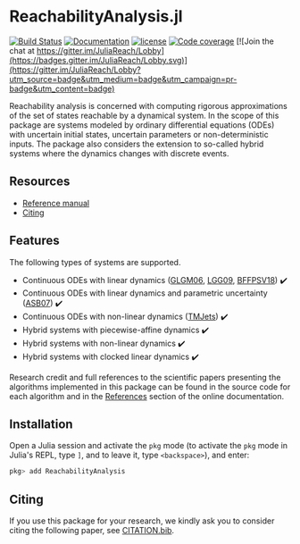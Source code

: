 # ReachabilityAnalysis.jl

[![Build Status](https://travis-ci.org/JuliaReach/ReachabilityAnalysis.jl.svg?branch=master)](https://travis-ci.org/JuliaReach/ReachabilityAnalysis.jl)
[![Documentation](https://img.shields.io/badge/docs-latest-blue.svg)](https://juliareach.github.io/ReachabilityAnalysis.jl/dev/)
[![license](https://img.shields.io/github/license/mashape/apistatus.svg?maxAge=2592000)](https://github.com/juliareach/ReachabilityAnalysis.jl/blob/master/LICENSE)
[![Code coverage](http://codecov.io/github/juliareach/ReachabilityAnalysis.jl/coverage.svg?branch=master)](https://codecov.io/github/juliareach/ReachabilityAnalysis.jl?branch=master)
[![Join the chat at https://gitter.im/JuliaReach/Lobby](https://badges.gitter.im/JuliaReach/Lobby.svg)](https://gitter.im/JuliaReach/Lobby?utm_source=badge&utm_medium=badge&utm_campaign=pr-badge&utm_content=badge)


Reachability analysis is concerned with computing rigorous approximations of the set
of states reachable by a dynamical system. In the scope of this package are systems
modeled by ordinary differential equations (ODEs) with uncertain initial states,
uncertain parameters or non-deterministic inputs. The package also considers the
extension to so-called hybrid systems where the dynamics changes with discrete events.

## Resources

- [Reference manual](https://juliareach.github.io/ReachabilityAnalysis.jl/dev/)
- [Citing](#citing)

## Features

The following types of systems are supported.

- Continuous ODEs with linear dynamics ([GLGM06](https://juliareach.github.io/ReachabilityAnalysis.jl/dev/lib/algorithms/GLGM06/#ReachabilityAnalysis.GLGM06), [LGG09](https://juliareach.github.io/ReachabilityAnalysis.jl/dev/lib/algorithms/LGG09/), [BFFPSV18](https://juliareach.github.io/ReachabilityAnalysis.jl/dev/lib/algorithms/BFFPSV18/)) :heavy_check_mark:
- Continuous ODEs with linear dynamics and parametric uncertainty ([ASB07](https://juliareach.github.io/ReachabilityAnalysis.jl/dev/lib/algorithms/ASB07/)) :heavy_check_mark:
- Continuous ODEs with non-linear dynamics ([TMJets](https://juliareach.github.io/ReachabilityAnalysis.jl/dev/lib/algorithms/TMJets/)) :heavy_check_mark:
- Hybrid systems with piecewise-affine dynamics :heavy_check_mark:
- Hybrid systems with non-linear dynamics :heavy_check_mark:
- Hybrid systems with clocked linear dynamics :heavy_check_mark:

Research credit and full references to the scientific papers presenting the algorithms
implemented in this package can be found in the source code for each algorithm and in the
[References](https://juliareach.github.io/ReachabilityAnalysis.jl/dev/references/) section of the online documentation.

## Installation

Open a Julia session and activate the
`pkg` mode (to activate the `pkg` mode in Julia's REPL, type `]`,
and to leave it, type `<backspace>`), and enter:

```julia
pkg> add ReachabilityAnalysis
```

## Citing

If you use this package for your research, we kindly ask you to consider citing the following paper, see [CITATION.bib](http://github.com/JuliaReach/ReachabilityAnalysis.jl/blob/master/CITATION.bib).
